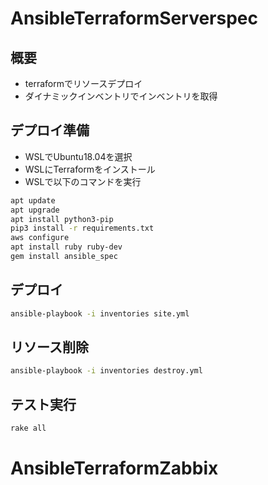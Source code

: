 # AnsibleTerraformServerspec

## 概要

- terraformでリソースデプロイ
- ダイナミックインベントリでインベントリを取得

## デプロイ準備

- WSLでUbuntu18.04を選択
- WSLにTerraformをインストール
- WSLで以下のコマンドを実行

```bash
apt update
apt upgrade
apt install python3-pip
pip3 install -r requirements.txt
aws configure
apt install ruby ruby-dev
gem install ansible_spec
```

## デプロイ

```bash
ansible-playbook -i inventories site.yml
```

## リソース削除

```bash
ansible-playbook -i inventories destroy.yml
```

## テスト実行

```bash
rake all
```
# AnsibleTerraformZabbix
